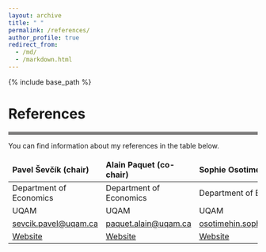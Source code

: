 ```yaml
--- 
layout: archive
title: " "
permalink: /references/
author_profile: true
redirect_from: 
  - /md/
  - /markdown.html
---
```


{% include base_path %}
# References

<hr style="border-top: 5px solid #8c8b8b; width:100%;">
You can find information about my references in the table below.

<style>
td, th {
   border: none!important;
}
</style>

| Pavel Ševčík (chair)  | Alain Paquet (co-chair)  | Sophie Osotimehin  | Julien Martin  |
|:--------|:-------|:--------|:--------|
| Department of Economics    | Department of Economics    | Department of Economics   |  Department of Economics   |
| UQAM   | UQAM   | UQAM   | UQAM   |
|  [sevcik.pavel@uqam.ca](sevcik.pavel@uqam.ca)   | [paquet.alain@uqam.ca](paquet.alain@uqam.ca)   | [osotimehin.sophie@uqam.ca](osotimehin.sophie@uqam.ca)   | [martin.julien@uqam.ca](martin.julien@uqam.ca)   |
| [Website](http://www.sevcik.uqam.ca/)    | [Website](https://www.researchgate.net/profile/Alain-Paquet-3)   | [Website](https://sites.google.com/site/sosotimehin/)    | [Website](https://www.julienmartin.eu/)    |

